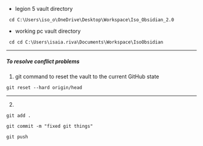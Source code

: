 - legion 5 vault directory
```console
 cd C:\Users\iso_o\OneDrive\Desktop\Workspace\Iso_Obsidian_2.0
```
- working pc vault directory
```console
 cd cd C:\Users\isaia.riva\Documents\Workspace\IsoObsidian
```
----
##### To resolve conflict problems
1. git command to reset the vault to the current GitHub state
```console
git reset --hard origin/head
```
---
2. 
```console
git add .

git commit -m "fixed git things"

git push
```